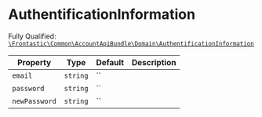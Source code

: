 #  AuthentificationInformation

Fully Qualified: [`\Frontastic\Common\AccountApiBundle\Domain\AuthentificationInformation`](../../../../src/php/AccountApiBundle/Domain/AuthentificationInformation.php)



Property|Type|Default|Description
--------|----|-------|-----------
`email`|`string`|``|
`password`|`string`|``|
`newPassword`|`string`|``|

